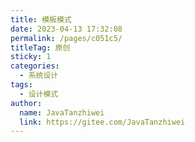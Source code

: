 ```yaml
---
title: 模板模式
date: 2023-04-13 17:32:08
permalink: /pages/c051c5/
titleTag: 原创
sticky: 1
categories:
  - 系统设计
tags:
  - 设计模式
author: 
  name: JavaTanzhiwei
  link: https://gitee.com/JavaTanzhiwei
---
```

